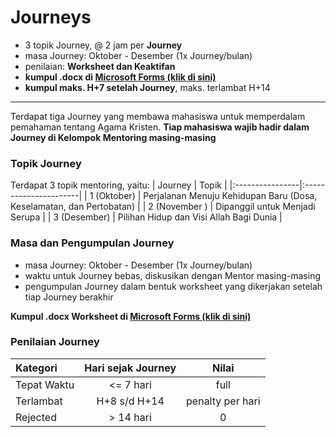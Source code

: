 
# Journeys

- 3 topik Journey, @ 2 jam per **Journey**
- masa Journey: Oktober - Desember (1x Journey/bulan)
- penilaian: **Worksheet dan Keaktifan**
- **kumpul .docx di [Microsoft Forms (klik di sini)](https://forms.office.com/r/gMtpCDpvbj)**
- **kumpul maks. H+7 setelah Journey**, maks. terlambat H+14

* * *

Terdapat tiga Journey yang membawa mahasiswa untuk memperdalam pemahaman tentang Agama Kristen. **Tiap mahasiswa wajib hadir dalam Journey di Kelompok Mentoring masing-masing**

### Topik Journey

Terdapat 3 topik mentoring, yaitu:
| Journey | Topik |
|:----------------|:----------------------|
| 1 (Oktober) | Perjalanan Menuju Kehidupan Baru (Dosa, Keselamatan, dan Pertobatan) |
| 2 (November ) | Dipanggil untuk Menjadi Serupa |
| 3 (Desember) | Pilihan Hidup dan Visi Allah Bagi Dunia |

### Masa dan Pengumpulan Journey

- masa Journey: Oktober - Desember (1x Journey/bulan)
- waktu untuk Journey bebas, diskusikan dengan Mentor masing-masing
- pengumpulan Journey dalam bentuk worksheet yang dikerjakan setelah tiap Journey berakhir

**Kumpul .docx Worksheet di [Microsoft Forms (klik di sini)](https://forms.office.com/r/gMtpCDpvbj)**

### Penilaian Journey

| Kategori | Hari sejak Journey | Nilai |
|:----------------|:-----:|:-----:|
| Tepat Waktu | <= 7 hari | full |
| Terlambat | H+8 s/d H+14 | penalty per hari |
| Rejected | > 14 hari | 0 |
